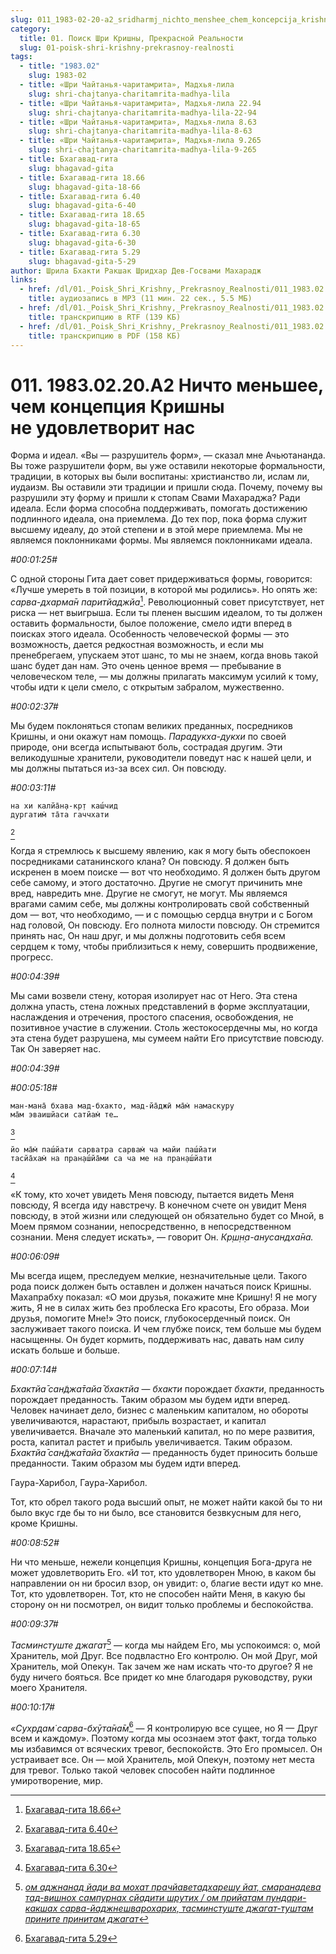 ```yaml
---
slug: 011_1983-02-20-a2_sridharmj_nichto_menshee_chem_koncepcija_krishny_ne_udovletvorit_nas
category:
  title: 01. Поиск Шри Кришны, Прекрасной Реальности
  slug: 01-poisk-shri-krishny-prekrasnoy-realnosti
tags:
  - title: "1983.02"
    slug: 1983-02
  - title: «Шри Чайтанья-чаритамрита», Мадхья-лила
    slug: shri-chajtanya-charitamrita-madhya-lila
  - title: «Шри Чайтанья-чаритамрита», Мадхья-лила 22.94
    slug: shri-chajtanya-charitamrita-madhya-lila-22-94
  - title: «Шри Чайтанья-чаритамрита», Мадхья-лила 8.63
    slug: shri-chajtanya-charitamrita-madhya-lila-8-63
  - title: «Шри Чайтанья-чаритамрита», Мадхья-лила 9.265
    slug: shri-chajtanya-charitamrita-madhya-lila-9-265
  - title: Бхагавад-гита
    slug: bhagavad-gita
  - title: Бхагавад-гита 18.66
    slug: bhagavad-gita-18-66
  - title: Бхагавад-гита 6.40
    slug: bhagavad-gita-6-40
  - title: Бхагавад-гита 18.65
    slug: bhagavad-gita-18-65
  - title: Бхагавад-гита 6.30
    slug: bhagavad-gita-6-30
  - title: Бхагавад-гита 5.29
    slug: bhagavad-gita-5-29
author: Шрила Бхакти Ракшак Шридхар Дев-Госвами Махарадж
links:
  - href: /dl/01._Poisk_Shri_Krishny,_Prekrasnoy_Realnosti/011_1983.02.20.A2_SridharMj_Nichto_menshee_chem_koncepcija_Krishny_ne_udovletvorit_nas.mp3
    title: аудиозапись в MP3 (11 мин. 22 сек., 5.5 МБ)
  - href: /dl/01._Poisk_Shri_Krishny,_Prekrasnoy_Realnosti/011_1983.02.20.A2_SridharMj_Nichto_menshee_chem_koncepcija_Krishny_ne_udovletvorit_nas.rtf
    title: транскрипцию в RTF (139 КБ)
  - href: /dl/01._Poisk_Shri_Krishny,_Prekrasnoy_Realnosti/011_1983.02.20.A2_SridharMj_Nichto_menshee_chem_koncepcija_Krishny_ne_udovletvorit_nas.pdf
    title: транскрипцию в PDF (158 КБ)
---
```


# 011. 1983.02.20.A2 Ничто меньшее, чем концепция Кришны не удовлетворит нас

Форма и идеал. «Вы — разрушитель форм», — сказал мне Ачьютананда. Вы тоже разрушители форм, вы уже оставили некоторые формальности, традиции, в которых вы были воспитаны: христианство ли, ислам ли, иудаизм. Вы оставили эти традиции и пришли сюда. Почему, почему вы разрушили эту форму и пришли к стопам Свами Махараджа? Ради идеала. Если форма способна поддерживать, помогать достижению подлинного идеала, она приемлема. До тех пор, пока форма служит высшему идеалу, до этой степени и в этой мере приемлема. Мы не являемся поклонниками формы. Мы являемся поклонниками идеала.

*#00:01:25#*

С одной стороны Гита дает совет придерживаться формы, говорится: «Лучше умереть в той позиции, в которой мы родились». Но опять же: *сарва-дхарма̄н паритйаджйа*[^_ftn1]. Революционный совет присутствует, нет риска — нет выигрыша. Если ты пленен высшим идеалом, то ты должен оставить формальности, былое положение, смело идти вперед в поисках этого идеала. Особенность человеческой формы — это возможность, дается редкостная возможность, и если мы пренебрегаем, упускаем этот шанс, то мы не знаем, когда вновь такой шанс будет дан нам. Это очень ценное время — пребывание в человеческом теле, — мы должны прилагать максимум усилий к тому, чтобы идти к цели смело, с открытым забралом, мужественно.

*#00:02:37#*

Мы будем поклоняться стопам великих преданных, посредников Кришны, и они окажут нам помощь. *Парадукха-дукхи* по своей природе, они всегда испытывают боль, сострадая другим. Эти великодушные хранители, руководители поведут нас к нашей цели, и мы должны пытаться из-за всех сил. Он повсюду.

*#00:03:11#*

    на хи калйа̄н̣а-кр̣т каш́чид
    дургатим̇ та̄та гаччхати
[^_ftn2]

Когда я стремлюсь к высшему явлению, как я могу быть обеспокоен посредниками сатанинского клана? Он повсюду. Я должен быть искренен в моем поиске — вот что необходимо. Я должен быть другом себе самому, и этого достаточно. Другие не смогут причинить мне вред, навредить мне. Другие не смогут, не могут. Мы являемся врагами самим себе, мы должны контролировать свой собственный дом — вот, что необходимо, — и с помощью сердца внутри и с Богом над головой, Он повсюду. Его полнота милости повсюду. Он стремится принять нас, Он наш друг, и мы должны подготовить себя всем сердцем к тому, чтобы приблизиться к нему, совершить продвижение, прогресс.

*#00:04:39#*

Мы сами возвели стену, которая изолирует нас от Него. Эта стена должна упасть, стена ложных представлений в форме эксплуатации, наслаждения и отречения, простого спасения, освобождения, не позитивное участие в служении. Столь жестокосердечны мы, но когда эта стена будет разрушена, мы сумеем найти Его присутствие повсюду. Так Он заверяет нас.

*#00:04:39#*

*#00:05:18#*

    ман-мана̄ бхава мад-бхакто, мад-йа̄джӣ ма̄м̇ намаскуру
    ма̄м эваишйаси сатйам̇ те…
[^_ftn3]

    йо ма̄м̇ паш́йати сарватра сарвам̇ ча майи паш́йати
    тасйа̄хам̇ на пран̣аш́йа̄ми са ча ме на пран̣аш́йати
[^_ftn4]

«К тому, кто хочет увидеть Меня повсюду, пытается видеть Меня повсюду, Я всегда иду навстречу. В конечном счете он увидит Меня повсюду, в этой жизни или следующей он обязательно будет со Мной, в Моем прямом сознании, непосредственно, в непосредственном сознании. Меня следует искать», — говорит Он. *Кр̣ш̣н̣а-анусандха̄на.*

*#00:06:09#*

Мы всегда ищем, преследуем мелкие, незначительные цели. Такого рода поиск должен быть оставлен и должен начаться поиск Кришны. Махапрабху показал: «О мои друзья, покажите мне Кришну! Я не могу жить, Я не в силах жить без проблеска Его красоты, Его образа. Мои друзья, помогите Мне!» Это поиск, глубокосердечный поиск. Он заслуживает такого поиска. И чем глубже поиск, тем больше мы будем насыщенны. Он будет кормить, поддерживать нас, давать нам силу искать больше и больше.

*#00:07:14#*

*Бхактйа̄ сан̃джа̄тайа̄ бхактйа* — *бхакти* порождает *бхакти*, преданность порождает преданность. Таким образом мы будем идти вперед. Человек начинает дело, бизнес с маленьким капиталом, но обороты увеличиваются, нарастают, прибыль возрастает, и капитал увеличивается. Вначале это маленький капитал, но по мере развития, роста, капитал растет и прибыль увеличивается. Таким образом. *Бхактйа̄ сан̃джа̄тайа̄ бхактйа* — преданность будет приносить больше преданности. Таким образом мы будем идти вперед.

Гаура-Харибол, Гаура-Харибол.

Тот, кто обрел такого рода высший опыт, не может найти какой бы то ни было вкус где бы то ни было, все становится безвкусным для него, кроме Кришны.

*#00:08:52#*

Ни что меньше, нежели концепция Кришны, концепция Бога-друга не может удовлетворить Его. «И тот, кто удовлетворен Мною, в каком бы направлении он ни бросил взор, он увидит: о, благие вести идут ко мне. Тот, кто удовлетворен. Тот, кто не способен найти Меня, в какую бы сторону он ни посмотрел, он видит только проблемы и беспокойства.

*#00:09:37#*

*Тасминстуште джагат*[^_ftn5] — когда мы найдем Его, мы успокоимся: о, мой Хранитель, мой Друг. Все подвластно Его контролю. Он мой Друг, мой Хранитель, мой Опекун. Так зачем же нам искать что-то другое? Я не буду ничего бояться. Все придет ко мне благодаря руководству, руки моего Хранителя.

*#00:10:17#*

*«Сухр̣дам̇ сарва-бхӯта̄на̄м̇*[^_ftn6] — Я контролирую все сущее, но Я — Друг всем и каждому». Поэтому когда мы осознаем этот факт, тогда только мы избавимся от всяческих тревог, беспокойств. Это Его промысел. Он устраивает все. Он — мой Хранитель, мой Опекун, поэтому нет места для тревог. Только такой человек способен найти подлинное умиротворение, мир.



[^_ftn1]: [Бхагавад-гита 18.66](../notes/bhagavad-gita/bhagavad-gita-18-66.md)

[^_ftn2]: [Бхагавад-гита 6.40](../notes/bhagavad-gita/bhagavad-gita-6-40.md)

[^_ftn3]: [Бхагавад-гита 18.65](../notes/bhagavad-gita/bhagavad-gita-18-65.md)

[^_ftn4]: [Бхагавад-гита 6.30](../notes/bhagavad-gita/bhagavad-gita-6-30.md)

[^_ftn5]: [*ом аджнанад йади ва мохат прачйаветадхарешу йат, смаранадева тад-вишнох сампурнах сйадити шрутих / ом прийатам пундари-какшах сарва-йаджнешварохарих, тасминстуште джагат-туштам прините принитам джагат*](../notes/shloka/om-adzhnanad-jadi-va-mohat.md)

[^_ftn6]: [Бхагавад-гита 5.29](../notes/bhagavad-gita/bhagavad-gita-5-29.md)
